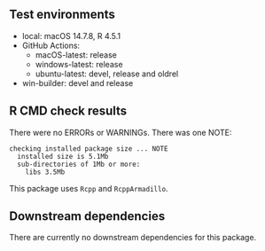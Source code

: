 ## Test environments
* local: macOS 14.7.8, R 4.5.1
* GitHub Actions:
  * macOS-latest: release
  * windows-latest: release
  * ubuntu-latest: devel, release and oldrel
* win-builder: devel and release

## R CMD check results
There were no ERRORs or WARNINGs.
There was one NOTE:
```
checking installed package size ... NOTE
  installed size is 5.1Mb
  sub-directories of 1Mb or more:
    libs 3.5Mb
```
This package uses `Rcpp` and `RcppArmadillo`.

## Downstream dependencies
There are currently no downstream dependencies for this package.
